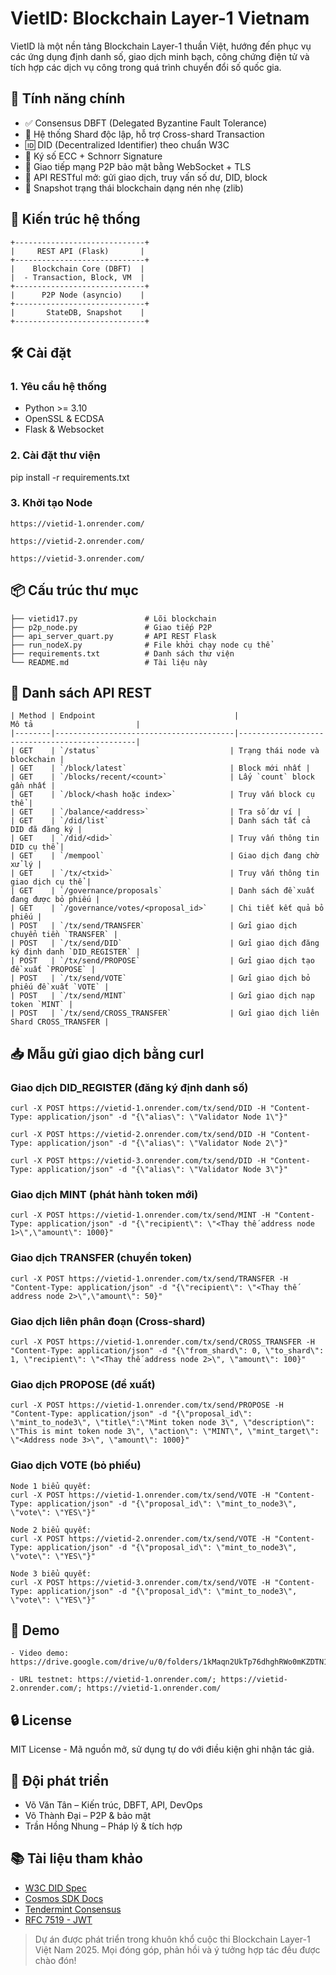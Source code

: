 # VietID: Blockchain Layer-1 Vietnam

VietID là một nền tảng Blockchain Layer-1 thuần Việt, 
hướng đến phục vụ các ứng dụng định danh số, giao dịch minh bạch, 
công chứng điện tử và tích hợp các dịch vụ công trong quá trình chuyển đổi số quốc gia.

## 🚀 Tính năng chính
- ✅ Consensus DBFT (Delegated Byzantine Fault Tolerance)
- 🧱 Hệ thống Shard độc lập, hỗ trợ Cross-shard Transaction
- 🆔 DID (Decentralized Identifier) theo chuẩn W3C
- 🔐 Ký số ECC + Schnorr Signature
- 📡 Giao tiếp mạng P2P bảo mật bằng WebSocket + TLS
- 🔁 API RESTful mở: gửi giao dịch, truy vấn số dư, DID, block
- 💾 Snapshot trạng thái blockchain dạng nén nhẹ (zlib)

## 🧩 Kiến trúc hệ thống
```
+-----------------------------+
|     REST API (Flask)       |
+-----------------------------+
|    Blockchain Core (DBFT)  |
|  - Transaction, Block, VM  |
+-----------------------------+
|      P2P Node (asyncio)    |
+-----------------------------+
|       StateDB, Snapshot    |
+-----------------------------+
```
## 🛠 Cài đặt
### 1. Yêu cầu hệ thống
- Python >= 3.10
- OpenSSL & ECDSA
- Flask & Websocket

### 2. Cài đặt thư viện
pip install -r requirements.txt

### 3. Khởi tạo Node
```
https://vietid-1.onrender.com/
```
```
https://vietid-2.onrender.com/
```
```
https://vietid-3.onrender.com/
```
## 📦 Cấu trúc thư mục
```
├── vietid17.py               # Lõi blockchain
├── p2p_node.py               # Giao tiếp P2P
├── api_server_quart.py       # API REST Flask
├── run_nodeX.py              # File khởi chạy node cụ thể
├── requirements.txt          # Danh sách thư viện
└── README.md                 # Tài liệu này
```

## 📡 Danh sách API REST
```
| Method | Endpoint                               |                   Mô tả                       |
|--------|----------------------------------------|-----------------------------------------------|
| GET    | `/status`                             | Trạng thái node và blockchain |
| GET    | `/block/latest`                       | Block mới nhất |
| GET    | `/blocks/recent/<count>`              | Lấy `count` block gần nhất |
| GET    | `/block/<hash hoặc index>`            | Truy vấn block cụ thể |
| GET    | `/balance/<address>`                  | Tra số dư ví |
| GET    | `/did/list`                           | Danh sách tất cả DID đã đăng ký |
| GET    | `/did/<did>`                          | Truy vấn thông tin DID cụ thể |
| GET    | `/mempool`                            | Giao dịch đang chờ xử lý |
| GET    | `/tx/<txid>`                          | Truy vấn thông tin giao dịch cụ thể |
| GET    | `/governance/proposals`               | Danh sách đề xuất đang được bỏ phiếu |
| GET    | `/governance/votes/<proposal_id>`     | Chi tiết kết quả bỏ phiếu |
| POST   | `/tx/send/TRANSFER`                   | Gửi giao dịch chuyển tiền `TRANSFER` |
| POST   | `/tx/send/DID`                        | Gửi giao dịch đăng ký định danh `DID_REGISTER` |
| POST   | `/tx/send/PROPOSE`                    | Gửi giao dịch tạo đề xuất `PROPOSE` |
| POST   | `/tx/send/VOTE`                       | Gửi giao dịch bỏ phiếu đề xuất `VOTE` |
| POST   | `/tx/send/MINT`                       | Gửi giao dịch nạp token `MINT` |
| POST   | `/tx/send/CROSS_TRANSFER`             | Gửi giao dịch liên Shard CROSS_TRANSFER |
```
## 📥 Mẫu gửi giao dịch bằng curl
### Giao dịch DID_REGISTER (đăng ký định danh số)
```
curl -X POST https://vietid-1.onrender.com/tx/send/DID -H "Content-Type: application/json" -d "{\"alias\": \"Validator Node 1\"}"
```
```
curl -X POST https://vietid-2.onrender.com/tx/send/DID -H "Content-Type: application/json" -d "{\"alias\": \"Validator Node 2\"}"
```
```
curl -X POST https://vietid-3.onrender.com/tx/send/DID -H "Content-Type: application/json" -d "{\"alias\": \"Validator Node 3\"}"
```
### Giao dịch MINT (phát hành token mới)
```
curl -X POST https://vietid-1.onrender.com/tx/send/MINT -H "Content-Type: application/json" -d "{\"recipient\": \"<Thay thế address node 1>\",\"amount\": 1000}"
```
### Giao dịch TRANSFER (chuyển token)
```
curl -X POST https://vietid-1.onrender.com/tx/send/TRANSFER -H "Content-Type: application/json" -d "{\"recipient\": \"<Thay thế address node 2>\",\"amount\": 50}"
```
### Giao dịch liên phân đoạn (Cross-shard)
```
curl -X POST https://vietid-1.onrender.com/tx/send/CROSS_TRANSFER -H "Content-Type: application/json" -d "{\"from_shard\": 0, \"to_shard\": 1, \"recipient\": \"<Thay thế address node 2>\", \"amount\": 100}"
```
### Giao dịch PROPOSE (đề xuất)
```
curl -X POST https://vietid-1.onrender.com/tx/send/PROPOSE -H "Content-Type: application/json" -d "{\"proposal_id\": \"mint_to_node3\", \"title\":\"Mint token node 3\", \"description\": \"This is mint token node 3\", \"action\": \"MINT\", \"mint_target\": \"<Address node 3>\", \"amount\": 1000}"
```
### Giao dịch VOTE (bỏ phiếu)
```
Node 1 biểu quyết:
curl -X POST https://vietid-1.onrender.com/tx/send/VOTE -H "Content-Type: application/json" -d "{\"proposal_id\": \"mint_to_node3\", \"vote\": \"YES\"}"
```
```
Node 2 biểu quyết:
curl -X POST https://vietid-2.onrender.com/tx/send/VOTE -H "Content-Type: application/json" -d "{\"proposal_id\": \"mint_to_node3\", \"vote\": \"YES\"}"
```
```
Node 3 biểu quyết:
curl -X POST https://vietid-3.onrender.com/tx/send/VOTE -H "Content-Type: application/json" -d "{\"proposal_id\": \"mint_to_node3\", \"vote\": \"YES\"}"
```
## 🔬 Demo
```
- Video demo: https://drive.google.com/drive/u/0/folders/1kMaqn2UkTp76dhghRWo0mKZDTN1J8URm
```
```
- URL testnet: https://vietid-1.onrender.com/; https://vietid-2.onrender.com/; https://vietid-1.onrender.com/
```

## 🔒 License
MIT License - Mã nguồn mở, sử dụng tự do với điều kiện ghi nhận tác giả.

## 👥 Đội phát triển
- Võ Văn Tân – Kiến trúc, DBFT, API, DevOps
- Võ Thành Đại – P2P & bảo mật
- Trần Hồng Nhung – Pháp lý & tích hợp

## 📚 Tài liệu tham khảo
- [W3C DID Spec](https://www.w3.org/TR/did-core/)
- [Cosmos SDK Docs](https://docs.cosmos.network)
- [Tendermint Consensus](https://docs.tendermint.com)
- [RFC 7519 - JWT](https://datatracker.ietf.org/doc/html/rfc7519)

> Dự án được phát triển trong khuôn khổ cuộc thi Blockchain Layer-1 Việt Nam 2025. Mọi đóng góp, phản hồi và ý tưởng hợp tác đều được chào đón!
